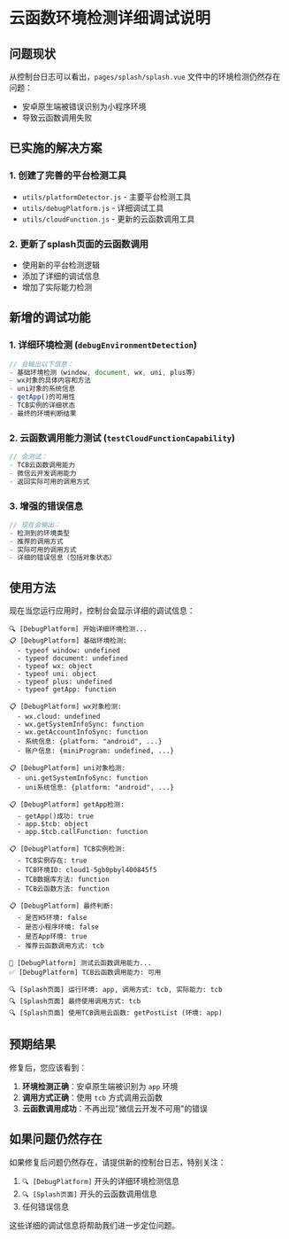 # 云函数环境检测详细调试说明

## 问题现状

从控制台日志可以看出，`pages/splash/splash.vue` 文件中的环境检测仍然存在问题：
- 安卓原生端被错误识别为小程序环境
- 导致云函数调用失败

## 已实施的解决方案

### 1. 创建了完善的平台检测工具
- `utils/platformDetector.js` - 主要平台检测工具
- `utils/debugPlatform.js` - 详细调试工具
- `utils/cloudFunction.js` - 更新的云函数调用工具

### 2. 更新了splash页面的云函数调用
- 使用新的平台检测逻辑
- 添加了详细的调试信息
- 增加了实际能力检测

## 新增的调试功能

### 1. 详细环境检测 (`debugEnvironmentDetection`)
```javascript
// 会输出以下信息：
- 基础环境检测（window, document, wx, uni, plus等）
- wx对象的具体内容和方法
- uni对象的系统信息
- getApp()的可用性
- TCB实例的详细状态
- 最终的环境判断结果
```

### 2. 云函数调用能力测试 (`testCloudFunctionCapability`)
```javascript
// 会测试：
- TCB云函数调用能力
- 微信云开发调用能力
- 返回实际可用的调用方式
```

### 3. 增强的错误信息
```javascript
// 现在会输出：
- 检测到的环境类型
- 推荐的调用方式
- 实际可用的调用方式
- 详细的错误信息（包括对象状态）
```

## 使用方法

现在当您运行应用时，控制台会显示详细的调试信息：

```
🔍 [DebugPlatform] 开始详细环境检测...
📋 [DebugPlatform] 基础环境检测:
  - typeof window: undefined
  - typeof document: undefined
  - typeof wx: object
  - typeof uni: object
  - typeof plus: undefined
  - typeof getApp: function

📋 [DebugPlatform] wx对象检测:
  - wx.cloud: undefined
  - wx.getSystemInfoSync: function
  - wx.getAccountInfoSync: function
  - 系统信息: {platform: "android", ...}
  - 账户信息: {miniProgram: undefined, ...}

📋 [DebugPlatform] uni对象检测:
  - uni.getSystemInfoSync: function
  - uni系统信息: {platform: "android", ...}

📋 [DebugPlatform] getApp检测:
  - getApp()成功: true
  - app.$tcb: object
  - app.$tcb.callFunction: function

📋 [DebugPlatform] TCB实例检测:
  - TCB实例存在: true
  - TCB环境ID: cloud1-5gb0pbyl400845f5
  - TCB数据库方法: function
  - TCB云函数方法: function

📋 [DebugPlatform] 最终判断:
  - 是否H5环境: false
  - 是否小程序环境: false
  - 是否App环境: true
  - 推荐云函数调用方式: tcb

🧪 [DebugPlatform] 测试云函数调用能力...
✅ [DebugPlatform] TCB云函数调用能力: 可用

🔍 [Splash页面] 运行环境: app, 调用方式: tcb, 实际能力: tcb
🔍 [Splash页面] 最终使用调用方式: tcb
🔍 [Splash页面] 使用TCB调用云函数: getPostList (环境: app)
```

## 预期结果

修复后，您应该看到：
1. **环境检测正确**：安卓原生端被识别为 `app` 环境
2. **调用方式正确**：使用 `tcb` 方式调用云函数
3. **云函数调用成功**：不再出现"微信云开发不可用"的错误

## 如果问题仍然存在

如果修复后问题仍然存在，请提供新的控制台日志，特别关注：
1. `🔍 [DebugPlatform]` 开头的详细环境检测信息
2. `🔍 [Splash页面]` 开头的云函数调用信息
3. 任何错误信息

这些详细的调试信息将帮助我们进一步定位问题。
